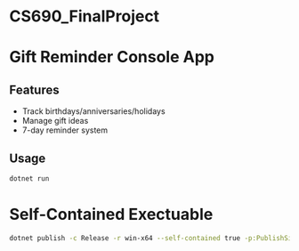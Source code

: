 # CS690_FinalProject

# Gift Reminder Console App

## Features
- Track birthdays/anniversaries/holidays
- Manage gift ideas
- 7-day reminder system

## Usage
```bash
dotnet run
```

# Self-Contained Exectuable
```bash
dotnet publish -c Release -r win-x64 --self-contained true -p:PublishSingleFile=true

```

